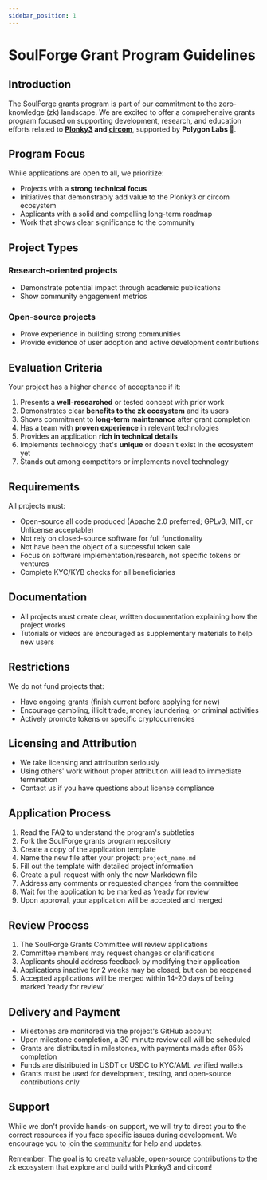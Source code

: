 ```yaml
---
sidebar_position: 1
---
```

# SoulForge Grant Program Guidelines

## Introduction

The SoulForge grants program is part of our commitment to the zero-knowledge (zk) landscape. We are excited to offer a comprehensive grants program focused on supporting development, research, and education efforts related to **[Plonky3](https://github.com/Plonky3/Plonky3) and [circom](https://github.com/iden3/circom)**, supported by **Polygon Labs 💜**.

## Program Focus

While applications are open to all, we prioritize:
- Projects with a **strong technical focus**
- Initiatives that demonstrably add value to the Plonky3 or circom ecosystem
- Applicants with a solid and compelling long-term roadmap
- Work that shows clear significance to the community

## Project Types

### Research-oriented projects
- Demonstrate potential impact through academic publications
- Show community engagement metrics

### Open-source projects
- Prove experience in building strong communities
- Provide evidence of user adoption and active development contributions

## Evaluation Criteria

Your project has a higher chance of acceptance if it:

1. Presents a **well-researched** or tested concept with prior work
2. Demonstrates clear **benefits to the zk ecosystem** and its users
3. Shows commitment to **long-term maintenance** after grant completion
4. Has a team with **proven experience** in relevant technologies
5. Provides an application **rich in technical details**
6. Implements technology that's **unique** or doesn't exist in the ecosystem yet
7. Stands out among competitors or implements novel technology

## Requirements

All projects must:

- Open-source all code produced (Apache 2.0 preferred; GPLv3, MIT, or Unlicense acceptable)
- Not rely on closed-source software for full functionality
- Not have been the object of a successful token sale
- Focus on software implementation/research, not specific tokens or ventures
- Complete KYC/KYB checks for all beneficiaries

## Documentation

- All projects must create clear, written documentation explaining how the project works
- Tutorials or videos are encouraged as supplementary materials to help new users

## Restrictions

We do not fund projects that:
- Have ongoing grants (finish current before applying for new)
- Encourage gambling, illicit trade, money laundering, or criminal activities
- Actively promote tokens or specific cryptocurrencies

## Licensing and Attribution

- We take licensing and attribution seriously
- Using others' work without proper attribution will lead to immediate termination
- Contact us if you have questions about license compliance

## Application Process

1. Read the FAQ to understand the program's subtleties
2. Fork the SoulForge grants program repository
3. Create a copy of the application template
4. Name the new file after your project: `project_name.md`
5. Fill out the template with detailed project information
6. Create a pull request with only the new Markdown file
7. Address any comments or requested changes from the committee
8. Wait for the application to be marked as 'ready for review'
9. Upon approval, your application will be accepted and merged

## Review Process

1. The SoulForge Grants Committee will review applications
2. Committee members may request changes or clarifications
3. Applicants should address feedback by modifying their application
4. Applications inactive for 2 weeks may be closed, but can be reopened
5. Accepted applications will be merged within 14-20 days of being marked 'ready for review'

## Delivery and Payment

- Milestones are monitored via the project's GitHub account
- Upon milestone completion, a 30-minute review call will be scheduled
- Grants are distributed in milestones, with payments made after 85% completion
- Funds are distributed in USDT or USDC to KYC/AML verified wallets
- Grants must be used for development, testing, and open-source contributions only

## Support

While we don't provide hands-on support, we will try to direct you to the correct resources if you face specific issues during development. We encourage you to join the [community](https://t.me/zkbankai) for help and updates.

Remember: The goal is to create valuable, open-source contributions to the zk ecosystem that explore and build with Plonky3 and circom!